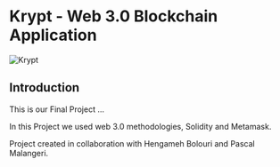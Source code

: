 # Krypt - Web 3.0 Blockchain Application
![Krypt](https://i.ibb.co/DVF4tNW/image.png)

## Introduction
This is our Final Project ...

In this Project we used web 3.0 methodologies, Solidity and Metamask.

Project created in collaboration with Hengameh Bolouri and Pascal Malangeri.


